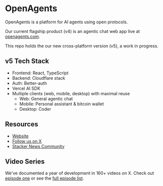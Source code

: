 # OpenAgents

OpenAgents is a platform for AI agents using open protocols.

Our current flagship product (v4) is an agentic chat web app live at [openagents.com](https://openagents.com).

This repo holds the our new cross-platform version (v5),  a work in progress.

## v5 Tech Stack

- Frontend: React, TypeScript
- Backend: Cloudflare stack
- Auth: Better-auth
- Vercel AI SDK
- Multiple clients (web, mobile, desktop) with maximal reuse
    - Web: General agentic chat
    - Mobile: Personal assistant & bitcoin wallet
    - Desktop: Coder

## Resources

- [Website](https://openagents.com)
- [Follow us on X](https://x.com/OpenAgentsInc)
- [Stacker News Community](https://stacker.news/~openagents)

## Video Series

We've documented a year of development in 160+ videos on X.
Check out [episode one](https://twitter.com/OpenAgentsInc/status/1721942435125715086) or see the [full episode list](https://github.com/OpenAgentsInc/openagents/wiki/Video-Series).
